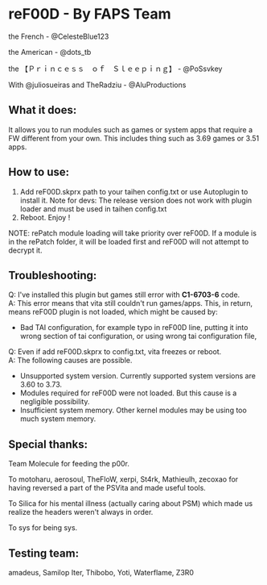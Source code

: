 # reF00D - By FAPS Team

the French - @CelesteBlue123 

the American - @dots_tb 

the 【Ｐｒｉｎｃｅｓｓ　ｏｆ　Ｓｌｅｅｐｉｎｇ】 - @PoSsvkey

With @juliosueiras and TheRadziu - @AluProductions

## What it does:
  It allows you to run modules such as games or system apps that require a FW different from your own. This includes thing such as 3.69 games or 3.51 apps.
## How to use:
  1. Add reF00D.skprx path to your taihen config.txt or use Autoplugin to install it.
  Note for devs: The release version does not work with plugin loader and must be used in taihen config.txt
  2. Reboot. Enjoy !
  
  NOTE: rePatch module loading will take priority over reF00D. If a module is in the rePatch folder, it will be loaded first and reF00D will not attempt to decrypt it.
  
## Troubleshooting:
  Q: I've installed this plugin but games still error with **C1-6703-6** code.  
  A: This error means that vita still couldn't run games/apps. This, in return, means reF00D plugin is not loaded, which might be caused by:
- Bad TAI configuration, for example typo in reF00D line, putting it into wrong section of tai configuration, or using wrong tai configuration file,

Q: Even if add reF00D.skprx to config.txt, vita freezes or reboot.<br>
A: The following causes are possible.
- Unsupported system version. Currently supported system versions are 3.60 to 3.73.
- Modules required for reF00D were not loaded. But this cause is a negligible possibility.
- Insufficient system memory. Other kernel modules may be using too much system memory.

## Special thanks:
Team Molecule for feeding the p00r.

To motoharu, aerosoul, TheFloW, xerpi, St4rk, Mathieulh, zecoxao for having reversed a part of the PSVita and made useful tools.

To Silica for his mental illness (actually caring about PSM) which made us realize the headers weren't always in order. 

To sys for being sys.

## Testing team:
amadeus, Samilop Iter, Thibobo, Yoti, Waterflame, Z3R0
